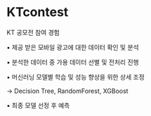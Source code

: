 # KTcontest
KT 공모전 참여 경험

▪ 제공 받은 모바일 광고에 대한 데이터 확인 및 분석

▪ 분석한 데이터 중 가용 데이터 선별 및 전처리 진행

▪ 머신러닝 모델별 학습 및 성능 향상을 위한 상세 조정

   -> Decision Tree, RandomForest, XGBoost
   
▪ 최종 모델 선정 후 예측
